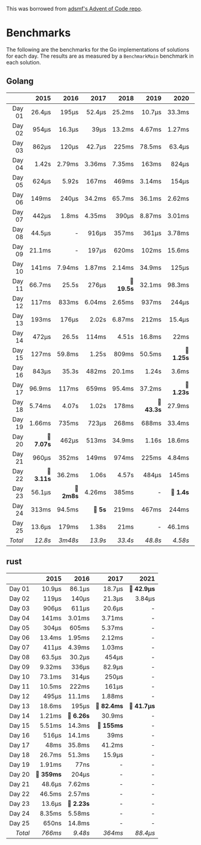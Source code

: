 This was borrowed from [adsmf's Advent of Code repo](https://github.com/adsmf/adventofcode/tree/master/benchmarks).

# Benchmarks
The following are the benchmarks for the Go implementations of solutions for each day. The results are as measured by a `BenchmarkMain` benchmark in each solution.

## Golang
 &nbsp;  | 2015 | 2016 | 2017 | 2018 | 2019 | 2020 | 2021
 ---:  | ---:  | ---:  | ---:  | ---:  | ---:  | ---:  | ---: 
Day 01 | 26.4µs | 195µs | 52.4µs | 25.2ms | 10.7µs | 33.3ms | 46.8µs
Day 02 | 954µs | 16.3µs | 39µs | 13.2ms | 4.67ms | 1.27ms | 694µs
Day 03 | 862µs | 120µs | 42.7µs | 225ms | 78.5ms | 63.4µs | 139µs
Day 04 | 1.42s | 2.79ms | 3.36ms | 7.35ms | 163ms | 824µs | 396µs
Day 05 | 624µs | 5.92s | 167ms | 469ms | 3.14ms | 154µs | 1.6ms
Day 06 | 149ms | 240µs | 34.2ms | 65.7ms | 36.1ms | 2.62ms | 190µs
Day 07 | 442µs | 1.8ms | 4.35ms | 390µs | 8.87ms | 3.01ms | 109µs
Day 08 | 44.5µs | - | 916µs | 357ms | 361µs | 3.78ms | 821µs
Day 09 | 21.1ms | - | 197µs | 620ms | 102ms | 15.6ms | 1.09ms
Day 10 | 141ms | 7.94ms | 1.87ms | 2.14ms | 34.9ms | 125µs | 60.7µs
Day 11 | 66.7ms | 25.5s | 276µs | **🔴 19.5s** | 32.1ms | 98.3ms | 848µs
Day 12 | 117ms | 833ms | 6.04ms | 2.65ms | 937ms | 244µs | 848µs
Day 13 | 193ms | 176µs | 2.02s | 6.87ms | 212ms | 15.4µs | 440µs
Day 14 | 472µs | 26.5s | 114ms | 4.51s | 16.8ms | 22ms | 466µs
Day 15 | 127ms | 59.8ms | 1.25s | 809ms | 50.5ms | **🔴 1.25s** | **🔴 365ms**
Day 16 | 843µs | 35.3s | 482ms | 20.1ms | 1.24s | 3.6ms | -
Day 17 | 96.9ms | 117ms | 659ms | 95.4ms | 37.2ms | **🔴 1.23s** | -
Day 18 | 5.74ms | 4.07s | 1.02s | 178ms | **🔴 43.3s** | 27.9ms | -
Day 19 | 1.66ms | 735ms | 723µs | 268ms | 688ms | 33.4ms | -
Day 20 | **🔴 7.07s** | 462µs | 513ms | 34.9ms | 1.16s | 18.6ms | -
Day 21 | 960µs | 352ms | 149ms | 974ms | 225ms | 4.84ms | -
Day 22 | **🔴 3.11s** | 36.2ms | 1.06s | 4.57s | 484µs | 145ms | -
Day 23 | 56.1µs | **🔴 2m8s** | 4.26ms | 385ms | - | **🔴 1.4s** | -
Day 24 | 313ms | 94.5ms | **🔴 5s** | 219ms | 467ms | 244ms | -
Day 25 | 13.6µs | 179ms | 1.38s | 21ms | - | 46.1ms | -
*Total* | *12.8s* | *3m48s* | *13.9s* | *33.4s* | *48.8s* | *4.58s* | *373ms*


## rust
 &nbsp;  | 2015 | 2016 | 2017 | 2021
 ---:  | ---:  | ---:  | ---:  | ---: 
Day 01 | 10.9µs | 86.1µs | 18.7µs | **🔴 42.9µs**
Day 02 | 119µs | 140µs | 21.3µs | 3.84µs
Day 03 | 906µs | 611µs | 20.6µs | -
Day 04 | 141ms | 3.01ms | 3.71ms | -
Day 05 | 304µs | 605ms | 5.37ms | -
Day 06 | 13.4ms | 1.95ms | 2.12ms | -
Day 07 | 411µs | 4.39ms | 1.03ms | -
Day 08 | 63.5µs | 30.2µs | 454µs | -
Day 09 | 9.32ms | 336µs | 82.9µs | -
Day 10 | 73.1ms | 314µs | 250µs | -
Day 11 | 10.5ms | 222ms | 161µs | -
Day 12 | 495µs | 11.1ms | 1.88ms | -
Day 13 | 18.6ms | 195µs | **🔴 82.4ms** | **🔴 41.7µs**
Day 14 | 1.21ms | **🔴 6.26s** | 30.9ms | -
Day 15 | 5.51ms | 14.3ms | **🔴 155ms** | -
Day 16 | 516µs | 14.1ms | 39ms | -
Day 17 | 48ms | 35.8ms | 41.2ms | -
Day 18 | 26.7ms | 51.3ms | 15.9µs | -
Day 19 | 1.91ms | 77ns | - | -
Day 20 | **🔴 359ms** | 204µs | - | -
Day 21 | 48.6µs | 7.62ms | - | -
Day 22 | 46.5ms | 2.57ms | - | -
Day 23 | 13.6µs | **🔴 2.23s** | - | -
Day 24 | 8.35ms | 5.58ms | - | -
Day 25 | 650ns | 14.8ms | - | -
*Total* | *766ms* | *9.48s* | *364ms* | *88.4µs*

